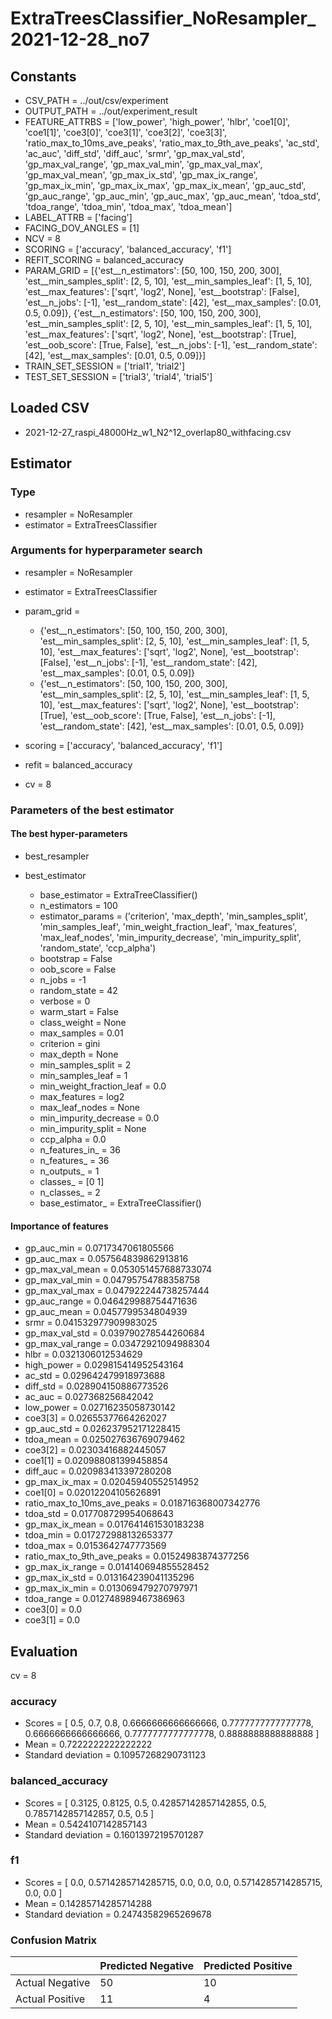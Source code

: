 # ExtraTreesClassifier_NoResampler_2021-12-28_no7
## Constants
- CSV_PATH = ../out/csv/experiment
- OUTPUT_PATH = ../out/experiment_result
- FEATURE_ATTRBS = ['low_power', 'high_power', 'hlbr', 'coe1[0]', 'coe1[1]', 'coe3[0]', 'coe3[1]', 'coe3[2]', 'coe3[3]', 'ratio_max_to_10ms_ave_peaks', 'ratio_max_to_9th_ave_peaks', 'ac_std', 'ac_auc', 'diff_std', 'diff_auc', 'srmr', 'gp_max_val_std', 'gp_max_val_range', 'gp_max_val_min', 'gp_max_val_max', 'gp_max_val_mean', 'gp_max_ix_std', 'gp_max_ix_range', 'gp_max_ix_min', 'gp_max_ix_max', 'gp_max_ix_mean', 'gp_auc_std', 'gp_auc_range', 'gp_auc_min', 'gp_auc_max', 'gp_auc_mean', 'tdoa_std', 'tdoa_range', 'tdoa_min', 'tdoa_max', 'tdoa_mean']
- LABEL_ATTRB = ['facing']
- FACING_DOV_ANGLES = [1]
- NCV = 8
- SCORING = ['accuracy', 'balanced_accuracy', 'f1']
- REFIT_SCORING = balanced_accuracy
- PARAM_GRID = [{'est__n_estimators': [50, 100, 150, 200, 300], 'est__min_samples_split': [2, 5, 10], 'est__min_samples_leaf': [1, 5, 10], 'est__max_features': ['sqrt', 'log2', None], 'est__bootstrap': [False], 'est__n_jobs': [-1], 'est__random_state': [42], 'est__max_samples': [0.01, 0.5, 0.09]}, {'est__n_estimators': [50, 100, 150, 200, 300], 'est__min_samples_split': [2, 5, 10], 'est__min_samples_leaf': [1, 5, 10], 'est__max_features': ['sqrt', 'log2', None], 'est__bootstrap': [True], 'est__oob_score': [True, False], 'est__n_jobs': [-1], 'est__random_state': [42], 'est__max_samples': [0.01, 0.5, 0.09]}]
- TRAIN_SET_SESSION = ['trial1', 'trial2']
- TEST_SET_SESSION = ['trial3', 'trial4', 'trial5']

## Loaded CSV
- 2021-12-27_raspi_48000Hz_w1_N2^12_overlap80_withfacing.csv

## Estimator
### Type
- resampler = NoResampler
- estimator = ExtraTreesClassifier

### Arguments for hyperparameter search
- resampler = NoResampler
- estimator = ExtraTreesClassifier
- param_grid = 
	- {'est__n_estimators': [50, 100, 150, 200, 300], 'est__min_samples_split': [2, 5, 10], 'est__min_samples_leaf': [1, 5, 10], 'est__max_features': ['sqrt', 'log2', None], 'est__bootstrap': [False], 'est__n_jobs': [-1], 'est__random_state': [42], 'est__max_samples': [0.01, 0.5, 0.09]}
	- {'est__n_estimators': [50, 100, 150, 200, 300], 'est__min_samples_split': [2, 5, 10], 'est__min_samples_leaf': [1, 5, 10], 'est__max_features': ['sqrt', 'log2', None], 'est__bootstrap': [True], 'est__oob_score': [True, False], 'est__n_jobs': [-1], 'est__random_state': [42], 'est__max_samples': [0.01, 0.5, 0.09]}

- scoring = ['accuracy', 'balanced_accuracy', 'f1']
- refit = balanced_accuracy
- cv = 8

### Parameters of the best estimator
#### The best hyper-parameters
- best_resampler

- best_estimator
	- base_estimator = ExtraTreeClassifier()
	- n_estimators = 100
	- estimator_params = ('criterion', 'max_depth', 'min_samples_split', 'min_samples_leaf', 'min_weight_fraction_leaf', 'max_features', 'max_leaf_nodes', 'min_impurity_decrease', 'min_impurity_split', 'random_state', 'ccp_alpha')
	- bootstrap = False
	- oob_score = False
	- n_jobs = -1
	- random_state = 42
	- verbose = 0
	- warm_start = False
	- class_weight = None
	- max_samples = 0.01
	- criterion = gini
	- max_depth = None
	- min_samples_split = 2
	- min_samples_leaf = 1
	- min_weight_fraction_leaf = 0.0
	- max_features = log2
	- max_leaf_nodes = None
	- min_impurity_decrease = 0.0
	- min_impurity_split = None
	- ccp_alpha = 0.0
	- n_features_in_ = 36
	- n_features_ = 36
	- n_outputs_ = 1
	- classes_ = [0 1]
	- n_classes_ = 2
	- base_estimator_ = ExtraTreeClassifier()

#### Importance of features
- gp_auc_min = 0.0717347061805566
- gp_auc_max = 0.057564839862913816
- gp_max_val_mean = 0.053051457688733074
- gp_max_val_min = 0.04795754788358758
- gp_max_val_max = 0.047922244738257444
- gp_auc_range = 0.046429988754471636
- gp_auc_mean = 0.0457799534804939
- srmr = 0.041532977909983025
- gp_max_val_std = 0.039790278544260684
- gp_max_val_range = 0.03472921094988304
- hlbr = 0.0321306012534629
- high_power = 0.029815414952543164
- ac_std = 0.029642479918973688
- diff_std = 0.028904150886773526
- ac_auc = 0.027368256842042
- low_power = 0.02716235058730142
- coe3[3] = 0.02655377664262027
- gp_auc_std = 0.026237952171228415
- tdoa_mean = 0.025027636769079462
- coe3[2] = 0.02303416882445057
- coe1[1] = 0.020988081399458854
- diff_auc = 0.020983413397280208
- gp_max_ix_max = 0.02045940552514952
- coe1[0] = 0.02012204105626891
- ratio_max_to_10ms_ave_peaks = 0.018716368007342776
- tdoa_std = 0.017708729954068643
- gp_max_ix_mean = 0.017641461530183238
- tdoa_min = 0.017272988132653377
- tdoa_max = 0.0153642747773569
- ratio_max_to_9th_ave_peaks = 0.01524983874377256
- gp_max_ix_range = 0.014140694855528452
- gp_max_ix_std = 0.013164239041135296
- gp_max_ix_min = 0.013069479270797971
- tdoa_range = 0.012748989467386963
- coe3[0] = 0.0
- coe3[1] = 0.0

## Evaluation
cv = 8
### accuracy
- Scores = [ 0.5, 0.7, 0.8, 0.6666666666666666, 0.7777777777777778, 0.6666666666666666, 0.7777777777777778, 0.8888888888888888 ]
- Mean = 0.7222222222222222
- Standard deviation = 0.10957268290731123

### balanced_accuracy
- Scores = [ 0.3125, 0.8125, 0.5, 0.42857142857142855, 0.5, 0.7857142857142857, 0.5, 0.5 ]
- Mean = 0.5424107142857143
- Standard deviation = 0.16013972195701287

### f1
- Scores = [ 0.0, 0.5714285714285715, 0.0, 0.0, 0.0, 0.5714285714285715, 0.0, 0.0 ]
- Mean = 0.14285714285714288
- Standard deviation = 0.24743582965269678

### Confusion Matrix
|  | Predicted Negative | Predicted Positive |
| --- | --- | --- |
| Actual Negative | 50 | 10 |
| Actual Positive | 11 | 4 |

      